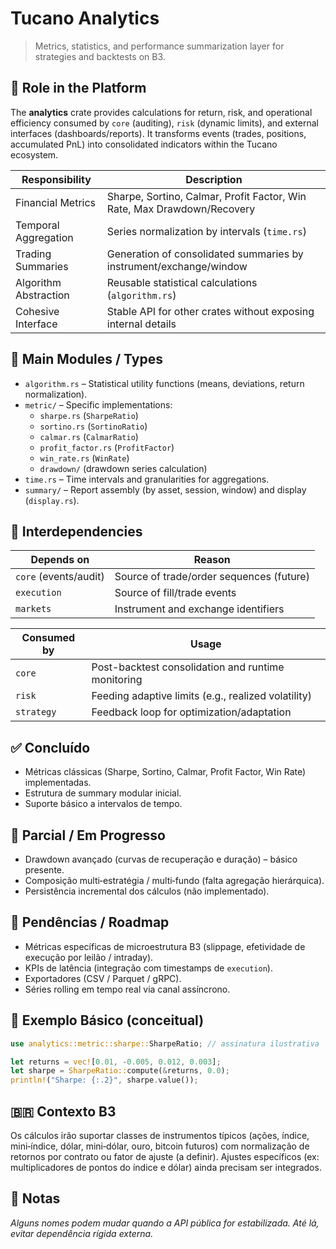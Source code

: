 
# Tucano Analytics

> Metrics, statistics, and performance summarization layer for strategies and backtests on B3.

## 🎯 Role in the Platform
The **analytics** crate provides calculations for return, risk, and operational efficiency consumed by `core` (auditing), `risk` (dynamic limits), and external interfaces (dashboards/reports). It transforms events (trades, positions, accumulated PnL) into consolidated indicators within the Tucano ecosystem.

| Responsibility         | Description                                                                 |
|------------------------|-----------------------------------------------------------------------------|
| Financial Metrics      | Sharpe, Sortino, Calmar, Profit Factor, Win Rate, Max Drawdown/Recovery     |
| Temporal Aggregation   | Series normalization by intervals (`time.rs`)                               |
| Trading Summaries      | Generation of consolidated summaries by instrument/exchange/window          |
| Algorithm Abstraction  | Reusable statistical calculations (`algorithm.rs`)                          |
| Cohesive Interface     | Stable API for other crates without exposing internal details               |

## 🔑 Main Modules / Types
- `algorithm.rs` – Statistical utility functions (means, deviations, return normalization).  
- `metric/` – Specific implementations:  
  - `sharpe.rs` (`SharpeRatio`)  
  - `sortino.rs` (`SortinoRatio`)  
  - `calmar.rs` (`CalmarRatio`)  
  - `profit_factor.rs` (`ProfitFactor`)  
  - `win_rate.rs` (`WinRate`)  
  - `drawdown/` (drawdown series calculation)  
- `time.rs` – Time intervals and granularities for aggregations.  
- `summary/` – Report assembly (by asset, session, window) and display (`display.rs`).

## 🔗 Interdependencies
| Depends on      | Reason                                                        |
|-----------------|---------------------------------------------------------------|
| `core` (events/audit) | Source of trade/order sequences (future)                |
| `execution`     | Source of fill/trade events                                   |
| `markets`       | Instrument and exchange identifiers                           |

| Consumed by     | Usage                                                         |
|-----------------|---------------------------------------------------------------|
| `core`          | Post-backtest consolidation and runtime monitoring            |
| `risk`          | Feeding adaptive limits (e.g., realized volatility)           |
| `strategy`      | Feedback loop for optimization/adaptation                     |

## ✅ Concluído
- Métricas clássicas (Sharpe, Sortino, Calmar, Profit Factor, Win Rate) implementadas.
- Estrutura de summary modular inicial.
- Suporte básico a intervalos de tempo.

## 🧪 Parcial / Em Progresso
- Drawdown avançado (curvas de recuperação e duração) – básico presente.
- Composição multi‑estratégia / multi‑fundo (falta agregação hierárquica).
- Persistência incremental dos cálculos (não implementado).

## 🚧 Pendências / Roadmap
- Métricas específicas de microestrutura B3 (slippage, efetividade de execução por leilão / intraday).  
- KPIs de latência (integração com timestamps de `execution`).  
- Exportadores (CSV / Parquet / gRPC).  
- Séries rolling em tempo real via canal assíncrono.  

## 🏁 Exemplo Básico (conceitual)
```rust
use analytics::metric::sharpe::SharpeRatio; // assinatura ilustrativa

let returns = vec![0.01, -0.005, 0.012, 0.003];
let sharpe = SharpeRatio::compute(&returns, 0.0);
println!("Sharpe: {:.2}", sharpe.value());
```

## 🇧🇷 Contexto B3
Os cálculos irão suportar classes de instrumentos típicos (ações, índice, mini‑índice, dólar, mini‑dólar, ouro, bitcoin futuros) com normalização de retornos por contrato ou fator de ajuste (a definir). Ajustes específicos (ex: multiplicadores de pontos do índice e dólar) ainda precisam ser integrados.

## 📌 Notas
*Alguns nomes podem mudar quando a API pública for estabilizada. Até lá, evitar dependência rígida externa.*
